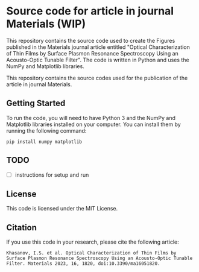 # Source code for article in journal Materials (WIP)

This repository contains the source code used to create the Figures published in the Materials journal article entitled "Optical Characterization of Thin Films︎ by Surface Plasmon Resonance Spectroscopy Using an Acousto-Optic Tunable Filter". The code is written in Python and uses the NumPy and Matplotlib libraries.

This repository contains the source codes used  for the publication of the article in journal Materials.


## Getting Started

To run the code, you will need to have Python 3 and the NumPy and Matplotlib libraries installed on your computer. You can install them by running the following command:

```
pip install numpy matplotlib
```

## TODO

- [ ] instructions for setup and run

## License

This code is licensed under the MIT License.

## Citation

If you use this code in your research, please cite the following article:

```
Khasanov, I.S. et al. Optical Characterization of Thin Films︎ by Surface Plasmon Resonance Spectroscopy Using an Acousto-Optic Tunable Filter. Materials 2023, 16, 1820, doi:10.3390/ma16051820.
```


